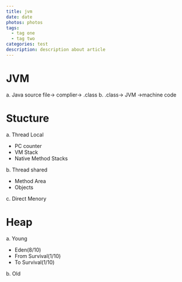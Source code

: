 ```yaml
---
title: jvm
date: date
photos: photos
tags: 
  - tag one
  - tag two
categories: test
description: description about article
---
```


# JVM
a. Java source file-> complier-> .class
b. .class-> JVM ->machine code

# Stucture
a. Thread Local
- PC counter
- VM Stack
- Native Method Stacks

b. Thread shared
- Method Area
- Objects

c. Direct Menory

#  Heap
a. Young
- Eden(8/10)
- From Survival(1/10)
- To Survival(1/10)

b. Old


